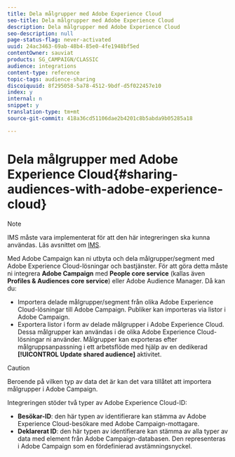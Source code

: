 ```yaml
---
title: Dela målgrupper med Adobe Experience Cloud
seo-title: Dela målgrupper med Adobe Experience Cloud
description: Dela målgrupper med Adobe Experience Cloud
seo-description: null
page-status-flag: never-activated
uuid: 24ac3463-69ab-48b4-85e0-4fe1948bf5ed
contentOwner: sauviat
products: SG_CAMPAIGN/CLASSIC
audience: integrations
content-type: reference
topic-tags: audience-sharing
discoiquuid: 8f295058-5a78-4512-9bdf-d5f022457e10
index: y
internal: n
snippet: y
translation-type: tm+mt
source-git-commit: 418a36cd51106dae2b4201c8b5abda9b05285a18

---
```



# Dela målgrupper med Adobe Experience Cloud{#sharing-audiences-with-adobe-experience-cloud}

>[!NOTE]
>
>IMS måste vara implementerat för att den här integreringen ska kunna användas. Läs avsnittet om [IMS](../../integrations/using/about-adobe-id.md).

Med Adobe Campaign kan ni utbyta och dela målgrupper/segment med Adobe Experience Cloud-lösningar och bastjänster. För att göra detta måste ni integrera **Adobe Campaign** med **People core service** (kallas även **Profiles &amp; Audiences core service**) eller Adobe Audience Manager. Då kan du:

* Importera delade målgrupper/segment från olika Adobe Experience Cloud-lösningar till Adobe Campaign. Publiker kan importeras via listor i Adobe Campaign.
* Exportera listor i form av delade målgrupper i Adobe Experience Cloud. Dessa målgrupper kan användas i de olika Adobe Experience Cloud-lösningar ni använder. Målgrupper kan exporteras efter målgruppsanpassning i ett arbetsflöde med hjälp av en dedikerad **[!UICONTROL Update shared audience]** aktivitet.

>[!CAUTION]
>
>Beroende på vilken typ av data det är kan det vara tillåtet att importera målgrupper i Adobe Campaign.

Integreringen stöder två typer av Adobe Experience Cloud-ID:

* **Besökar-ID**: den här typen av identifierare kan stämma av Adobe Experience Cloud-besökare med Adobe Campaign-mottagare.
* **Deklarerat ID**: den här typen av identifierare kan stämma av alla typer av data med element från Adobe Campaign-databasen. Den representeras i Adobe Campaign som en fördefinierad avstämningsnyckel.
